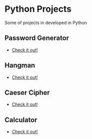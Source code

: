 # Python Projects
Some of projects in developed in Python


## Password Generator

* [Check it out!](https://github.com/joaohenriquedossantos/Password-Generator/blob/main/README.md)

## Hangman

* [Check it out!](https://github.com/joaohenriquedossantos/Hangman/blob/main/README.md)

## Caeser Cipher

* [Check it out!](https://github.com/joaohenriquedossantos/Caeser-Cipher/blob/main/README.MD)

## Calculator

* [Check it out!](https://github.com/joaohenriquedossantos/Calculator/blob/main/README.MD)
